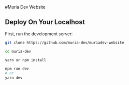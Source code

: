 #Muria Dev Website

## Deploy On Your Localhost

First, run the development server:

```bash
git clone https://github.com/muria-dev/muriadev-website

cd muria-dev

yarn or npm install

npm run dev
# or
yarn dev
```

